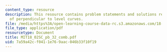 ```yaml
---
content_type: resource
description: This resource contains problem statements and solutions related to proof
  of perpendicular to level curves.
file: /media/https%3A/open-learning-course-data-rc.s3.amazonaws.com/18-02sc-multivariable-calculus-fall-2010/7a59a42cf0411e769aac046b33f10f19_MIT18_02SC_pb_32_comb.pdf
file_type: application/pdf
resourcetype: Document
title: MIT18_02SC_pb_32_comb.pdf
uid: 7a59a42c-f041-1e76-9aac-046b33f10f19
---
```

